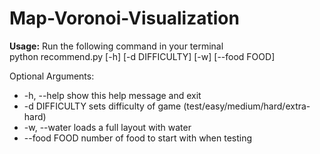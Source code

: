 # Map-Voronoi-Visualization

**Usage:** Run the following command in your terminal  
python recommend.py [-h] [-d DIFFICULTY] [-w] [--food FOOD]

Optional Arguments:
  * -h, --help     show this help message and exit
  * -d DIFFICULTY  sets difficulty of game (test/easy/medium/hard/extra-hard)
  * -w, --water    loads a full layout with water
  * --food FOOD    number of food to start with when testing
